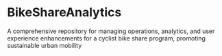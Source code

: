 # BikeShareAnalytics
A comprehensive repository for managing operations, analytics, and user experience enhancements for a cyclist bike share program, promoting sustainable urban mobility
